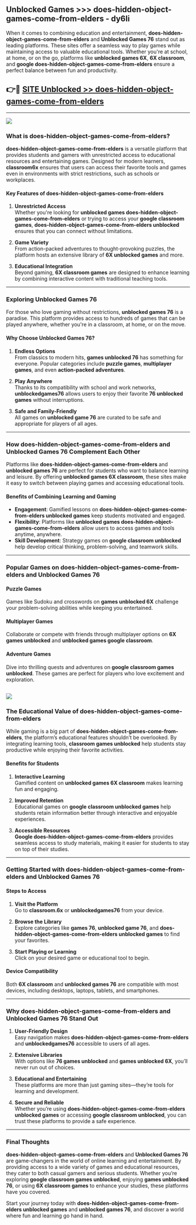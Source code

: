 ## Unblocked Games >>> does-hidden-object-games-come-from-elders - dy6li 

When it comes to combining education and entertainment, **does-hidden-object-games-come-from-elders** and **Unblocked Games 76** stand out as leading platforms. These sites offer a seamless way to play games while maintaining access to valuable educational tools. Whether you're at school, at home, or on the go, platforms like **unblocked games 6X**, **6X classroom**, and **google does-hidden-object-games-come-from-elders** ensure a perfect balance between fun and productivity.
## 👉🔴 [SITE Unblocked >> does-hidden-object-games-come-from-elders](http://premium.freeplayer.one?title=does-hidden-object-games-come-from-elders&ref=22JU)
---
<a href="http://premium.freeplayer.one?title=does-hidden-object-games-come-from-elders&ref=22JU/"><img src="https://github.com/user-attachments/assets/438f12ca-57a4-47a3-8ead-c64da593a1e5"/></a>
### What is does-hidden-object-games-come-from-elders?  

**does-hidden-object-games-come-from-elders** is a versatile platform that provides students and gamers with unrestricted access to educational resources and entertaining games. Designed for modern learners, **classroom6x** ensures that users can access their favorite tools and games even in environments with strict restrictions, such as schools or workplaces.  

#### Key Features of does-hidden-object-games-come-from-elders  

1. **Unrestricted Access**  
   Whether you're looking for **unblocked games does-hidden-object-games-come-from-elders** or trying to access your **google classroom games**, **does-hidden-object-games-come-from-elders unblocked** ensures that you can connect without limitations.  

2. **Game Variety**  
   From action-packed adventures to thought-provoking puzzles, the platform hosts an extensive library of **6X unblocked games** and more.  

3. **Educational Integration**  
   Beyond gaming, **6X classroom games** are designed to enhance learning by combining interactive content with traditional teaching tools.  



---

### Exploring Unblocked Games 76  

For those who love gaming without restrictions, **unblocked games 76** is a paradise. This platform provides access to hundreds of games that can be played anywhere, whether you're in a classroom, at home, or on the move.  

#### Why Choose Unblocked Games 76?  

1. **Endless Options**  
   From classics to modern hits, **games unblocked 76** has something for everyone. Popular categories include **puzzle games**, **multiplayer games**, and even **action-packed adventures**.  

2. **Play Anywhere**  
   Thanks to its compatibility with school and work networks, **unblockedgames76** allows users to enjoy their favorite **76 unblocked games** without interruptions.  

3. **Safe and Family-Friendly**  
   All games on **unblocked game 76** are curated to be safe and appropriate for players of all ages.  

---

### How does-hidden-object-games-come-from-elders and Unblocked Games 76 Complement Each Other  

Platforms like **does-hidden-object-games-come-from-elders** and **unblocked games 76** are perfect for students who want to balance learning and leisure. By offering **unblocked games 6X classroom**, these sites make it easy to switch between playing games and accessing educational tools.  

#### Benefits of Combining Learning and Gaming  

- **Engagement**: Gamified lessons on **does-hidden-object-games-come-from-elders unblocked games** keep students motivated and engaged.  
- **Flexibility**: Platforms like **unblocked games does-hidden-object-games-come-from-elders** allow users to access games and tools anytime, anywhere.  
- **Skill Development**: Strategy games on **google classroom unblocked** help develop critical thinking, problem-solving, and teamwork skills.  

---

### Popular Games on does-hidden-object-games-come-from-elders and Unblocked Games 76  

#### Puzzle Games  

Games like Sudoku and crosswords on **games unblocked 6X** challenge your problem-solving abilities while keeping you entertained.  

#### Multiplayer Games  

Collaborate or compete with friends through multiplayer options on **6X games unblocked** and **unblocked games google classroom**.  

#### Adventure Games  

Dive into thrilling quests and adventures on **google classroom games unblocked**. These games are perfect for players who love excitement and exploration.  

<a href="http://download.freeplayer.one?title=does-hidden-object-games-come-from-elders&ref=23D/"><img src="https://github.com/user-attachments/assets/fe0c3e91-c8e1-489c-acf0-e2f614c12fb8"/></a>
---

### The Educational Value of does-hidden-object-games-come-from-elders  

While gaming is a big part of **does-hidden-object-games-come-from-elders**, the platform’s educational features shouldn’t be overlooked. By integrating learning tools, **classroom games unblocked** help students stay productive while enjoying their favorite activities.  

#### Benefits for Students  

1. **Interactive Learning**  
   Gamified content on **unblocked games 6X classroom** makes learning fun and engaging.  

2. **Improved Retention**  
   Educational games on **google classroom unblocked games** help students retain information better through interactive and enjoyable experiences.  

3. **Accessible Resources**  
   **Google does-hidden-object-games-come-from-elders** provides seamless access to study materials, making it easier for students to stay on top of their studies.  

---

### Getting Started with does-hidden-object-games-come-from-elders and Unblocked Games 76  

#### Steps to Access  

1. **Visit the Platform**  
   Go to **classroom.6x** or **unblockedgames76** from your device.  

2. **Browse the Library**  
   Explore categories like **games 76**, **unblocked game 76**, and **does-hidden-object-games-come-from-elders unblocked games** to find your favorites.  

3. **Start Playing or Learning**  
   Click on your desired game or educational tool to begin.  

#### Device Compatibility  

Both **6X classroom** and **unblocked games 76** are compatible with most devices, including desktops, laptops, tablets, and smartphones.  

---

### Why does-hidden-object-games-come-from-elders and Unblocked Games 76 Stand Out  

1. **User-Friendly Design**  
   Easy navigation makes **does-hidden-object-games-come-from-elders** and **unblockedgames76** accessible to users of all ages.  

2. **Extensive Libraries**  
   With options like **76 games unblocked** and **games unblocked 6X**, you’ll never run out of choices.  

3. **Educational and Entertaining**  
   These platforms are more than just gaming sites—they’re tools for learning and development.  

4. **Secure and Reliable**  
   Whether you’re using **does-hidden-object-games-come-from-elders unblocked games** or accessing **google classroom unblocked**, you can trust these platforms to provide a safe experience.  

---

### Final Thoughts  

**does-hidden-object-games-come-from-elders** and **Unblocked Games 76** are game-changers in the world of online learning and entertainment. By providing access to a wide variety of games and educational resources, they cater to both casual gamers and serious students. Whether you’re exploring **google classroom games unblocked**, enjoying **games unblocked 76**, or using **6X classroom games** to enhance your studies, these platforms have you covered.  

Start your journey today with **does-hidden-object-games-come-from-elders unblocked games** and **unblocked games 76**, and discover a world where fun and learning go hand in hand.  